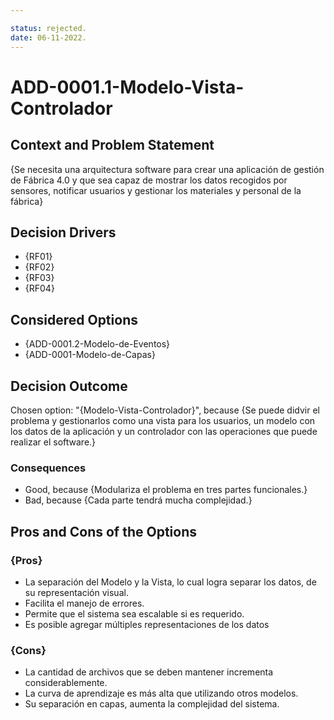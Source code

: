 ```yaml
---

status: rejected.
date: 06-11-2022.
---
```

# ADD-0001.1-Modelo-Vista-Controlador

## Context and Problem Statement

{Se necesita una arquitectura software para crear una aplicación de gestión de Fábrica 4.0 y que sea capaz de mostrar los datos recogidos por sensores, notificar usuarios y gestionar los materiales y personal de la fábrica}

## Decision Drivers

* {RF01}
* {RF02}
* {RF03}
* {RF04}

## Considered Options

* {ADD-0001.2-Modelo-de-Eventos}
* {ADD-0001-Modelo-de-Capas}


## Decision Outcome

Chosen option: "{Modelo-Vista-Controlador}", because
{Se puede didvir el problema y gestionarlos como una vista para los usuarios, un modelo con los datos de la aplicación y un controlador con las operaciones que puede realizar el software.}


### Consequences

* Good, because {Modulariza el problema en tres partes funcionales.}
* Bad, because {Cada parte tendrá mucha complejidad.}



## Pros and Cons of the Options

### {Pros}

* La separación del Modelo y la Vista, lo cual logra separar los datos, de su representación visual.
* Facilita el manejo de errores.
* Permite que el sistema sea escalable si es requerido.
* Es posible agregar múltiples representaciones de los datos
### {Cons}

* La cantidad de archivos que se deben mantener incrementa considerablemente.
* La curva de aprendizaje es más alta que utilizando otros modelos.
* Su separación en capas, aumenta la complejidad del sistema.

